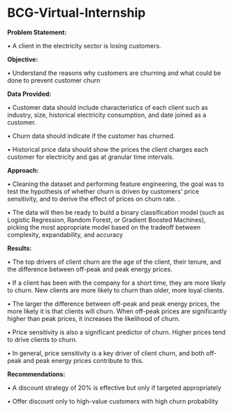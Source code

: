 # BCG-Virtual-Internship
<b>Problem Statement:</b> 

• A client in the electricity sector is losing customers. 



<b>Objective:</b>

• Understand the reasons why customers are churning and what could be done to prevent customer churn



<b>Data Provided:</b>

• Customer data should include characteristics of each client such as industry, size, historical electricity consumption, and date joined as a customer.

• Churn data should indicate if the customer has churned.

• Historical price data should show the prices the client charges each customer for electricity and gas at granular time intervals.



<b>Approach:</b> 

• Cleaning the dataset and performing feature engineering, the goal was to test the hypothesis of whether churn is driven by customers' price sensitivity, and to derive the effect of prices on churn rate. .  

• The data will then be ready to build a binary classification model (such as Logistic Regression, Random Forest, or Gradient Boosted Machines), picking the most appropriate model based on the tradeoff between complexity, expandability, and accuracy



<b>Results:</b>

 • The top drivers of client churn are the age of the client, their tenure, and the difference between off-peak and peak energy prices.

 • If a client has been with the company for a short time, they are more likely to churn. New clients are more likely to churn than older, more loyal clients.

 • The larger the difference between off-peak and peak energy prices, the more likely it is that clients will churn. When off-peak prices are significantly higher than peak prices, it increases the likelihood of churn.

 • Price sensitivity is also a significant predictor of churn. Higher prices tend to drive clients to churn.

 • In general, price sensitivity is a key driver of client churn, and both off-peak and peak energy prices contribute to this.



<b>Recommendations:</b> 

 • A discount strategy of 20% is effective but only if targeted appropriately

 • Offer discount only to high-value customers with high churn probability
